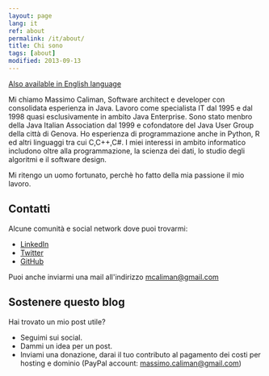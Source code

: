 ```yaml
---
layout: page
lang: it
ref: about
permalink: /it/about/
title: Chi sono
tags: [about]
modified: 2013-09-13
---
```


[Also available in English language](/about)

Mi chiamo Massimo Caliman, Software architect e developer con consolidata esperienza in Java.
Lavoro come specialista IT dal 1995 e dal 1998 quasi esclusivamente in ambito Java Enterprise. 
Sono stato menbro della Java Italian Association dal 1999 e cofondatore del Java User Group della città di Genova.
Ho esperienza di programmazione anche in Python, R ed altri linguaggi tra cui C,C++,C#.
I miei interessi in ambito informatico includono oltre alla programmazione, la scienza dei dati, lo studio degli algoritmi e il software design.

Mi ritengo un uomo fortunato, perchè ho fatto della mia passione il mio lavoro.

## Contatti 
Alcune comunità e social network dove puoi trovarmi:

* [LinkedIn](https://www.linkedin.com/in/mcaliman)
* [Twitter](http://twitter.com/mcaliman)
* [GitHub](https://github.com/mcaliman)

Puoi anche inviarmi una mail all'indirizzo [mcaliman@gmail.com](mailto:mcaliman@gmail.com)

## Sostenere questo blog
Hai trovato un mio post utile?

* Seguimi sui social.
* Dammi un idea per un post.
* Inviami una donazione, darai il tuo contributo al pagamento dei costi per hosting e dominio (PayPal account: massimo.caliman@gmail.com)